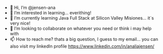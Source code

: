 - 👋 Hi, I’m @jensen-ana
- 👀 I’m interested in learning... everithing!
- 🌱 I’m currently learning Java Full Stack at Silicon Valley Misiones... it´s very nice!
- 💞️ I’m looking to collaborate on whatever you need or think i may help with
- 📫 How to reach me? thats a big question, I guess to my email... you can also visit my linkedIn profile https://www.linkedin.com/in/analiajensen/

